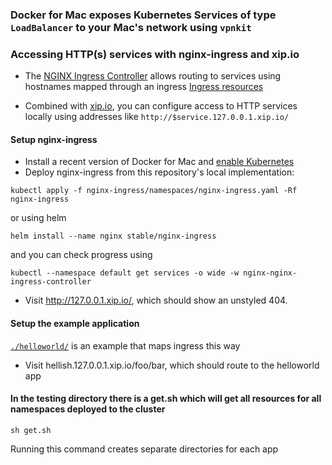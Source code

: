 ### Docker for Mac exposes Kubernetes Services of type `LoadBalancer` to your Mac's network using `vpnkit` 

### Accessing HTTP(s) services with nginx-ingress and xip.io

* The [NGINX Ingress Controller](https://github.com/kubernetes/ingress-nginx) 
allows routing to services using hostnames mapped through an ingress 
[Ingress resources](https://kubernetes.io/docs/concepts/services-networking/ingress/)


* Combined with [xip.io](http://xip.io), you can configure access to HTTP services locally using 
addresses like `http://$service.127.0.0.1.xip.io/`

#### Setup nginx-ingress
* Install a recent version of Docker for Mac and [enable Kubernetes](https://docs.docker.com/docker-for-mac/#kubernetes)
* Deploy nginx-ingress from this repository's local implementation:

```
kubectl apply -f nginx-ingress/namespaces/nginx-ingress.yaml -Rf nginx-ingress
```

 or using helm
 
```
helm install --name nginx stable/nginx-ingress
```
and you can check progress using

```
kubectl --namespace default get services -o wide -w nginx-nginx-ingress-controller
```
* Visit http://127.0.0.1.xip.io/, which should show an unstyled 404.

#### Setup the example application

[`./helloworld/`](./helloworld/) is an example that maps ingress this way

* Visit hellish.127.0.0.1.xip.io/foo/bar, which should route to the helloworld app

#### In the testing directory there is a get.sh which will get all resources for all namespaces deployed to the cluster

```
sh get.sh
```

Running this command creates separate directories for each app